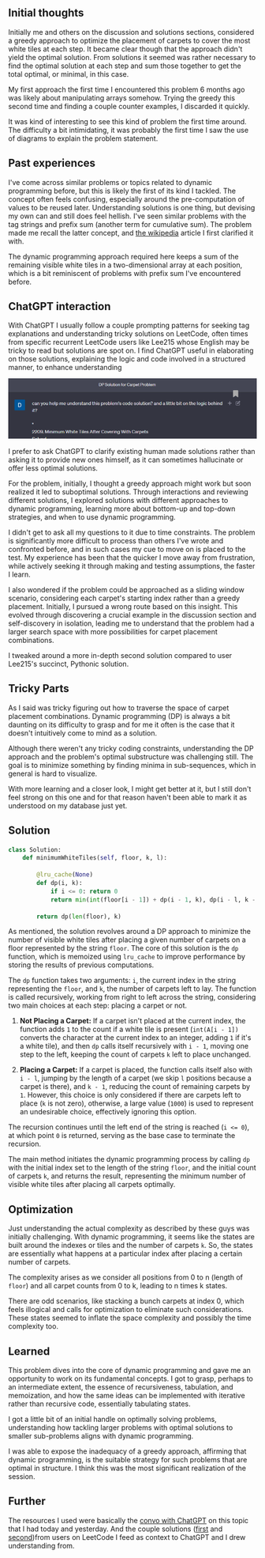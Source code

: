 
## Initial thoughts 

Initially me and others on the discussion and solutions sections, considered a greedy approach to optimize the placement of carpets to cover the most white tiles at each step. It became clear though that the approach didn't yield the optimal solution. From solutions it seemed was rather necessary to find the optimal solution at each step and sum those together to get the total optimal, or minimal, in this case.

My first approach the first time I encountered this problem 6 months ago was likely about manipulating arrays somehow. Trying the greedy this second time and finding a couple counter examples, I discarded it quickly.

It was kind of interesting to see this kind of problem the first time around. The difficulty a bit intimidating, it was probably the first time I saw the use of diagrams to explain the problem statement.

## Past experiences

I've come across similar problems or topics related to dynamic programming before, but this is likely the first of its kind I tackled. The concept often feels confusing, especially around the pre-computation of values to be reused later. Understanding solutions is one thing, but devising my own can and still does feel hellish. I've seen similar problems with the tag strings and prefix sum (another term for cumulative sum). The problem made me recall the latter concept, and [the wikipedia](https://en.wikipedia.org/wiki/Prefix_sum) article I first clarified it with.

The dynamic programming approach required here keeps a sum of the remaining visible white tiles in a two-dimensional array at each position, which is a bit reminiscent of problems with prefix sum I've encountered before.

## ChatGPT interaction

With ChatGPT I usually follow a couple prompting patterns for seeking tag explanations and understanding tricky solutions on LeetCode, often times from specific recurrent LeetCode users like Lee215 whose English may be tricky to read but solutions are spot on. I find ChatGPT useful in elaborating on those solutions, explaining the logic and code involved in a structured manner, to enhance understanding

![alt text for screen readers](/dpsolution_chatgpt_prompt.png "eeeeeeeeeepa")

I prefer to ask ChatGPT to clarify existing human made solutions rather than asking it to provide new ones himself, as it can sometimes hallucinate or offer less optimal solutions.

For the problem, initially, I thought a greedy approach might work but soon realized it led to suboptimal solutions. Through interactions and reviewing different solutions, I explored solutions with different approaches to dynamic programming, learning more about bottom-up and top-down strategies, and when to use dynamic programming.

I didn't get to ask all my questions to it due to time constraints. The problem is significantly more difficult to process than others I've wrote and confronted before, and in such cases my cue to move on is placed to the test. My experience has been that the quicker I move away from frustration, while actively seeking it through making and testing assumptions, the faster I learn.

I also wondered if the problem could be approached as a sliding window scenario, considering each carpet's starting index rather than a greedy placement. Initially, I pursued a wrong route based on this insight. This evolved through discovering a crucial example in the discussion section and self-discovery in isolation, leading me to understand that the problem had a larger search space with more possibilities for carpet placement combinations.

I tweaked around a more in-depth second solution compared to user Lee215's succinct, Pythonic solution.

## Tricky Parts

As I said was tricky figuring out how to traverse the space of carpet placement combinations. Dynamic programming (DP) is always a bit daunting on its difficulty to grasp and for me it often is the case that it doesn't intuitively come to mind as a solution.

Although there weren't any tricky coding constraints, understanding the DP approach and the problem's optimal substructure was challenging still. The goal is to minimize something by finding minima in sub-sequences, which in general is hard to visualize.

With more learning and a closer look, I might get better at it, but I still don't feel strong on this one and for that reason haven't been able to mark it as understood on my database just yet.

## Solution


```python
class Solution:
    def minimumWhiteTiles(self, floor, k, l):

        @lru_cache(None)
        def dp(i, k):
            if i <= 0: return 0
            return min(int(floor[i - 1]) + dp(i - 1, k), dp(i - l, k - 1) if k else 1000)
            
        return dp(len(floor), k) 

```

As mentioned, the solution revolves around a DP approach to minimize the number of visible white tiles after placing a given number of carpets on a floor represented by the string `floor`. The core of this solution is the `dp` function, which is memoized using `lru_cache` to improve performance by storing the results of previous computations.

The `dp` function takes two arguments: `i`, the current index in the string representing the `floor`, and `k`, the number of carpets left to lay. The function is called recursively, working from right to left across the string, considering two main choices at each step: placing a carpet or not.

1.  **Not Placing a Carpet:** If a carpet isn't placed at the current index, the function adds `1` to the count if a white tile is present (`int(A[i - 1])` converts the character at the current index to an integer, adding `1` if it's a white tile), and then `dp` calls itself recursively with `i - 1`, moving one step to the left, keeping the count of carpets `k`  left to place unchanged.

2. **Placing a Carpet:** If a carpet is placed, the function calls itself also with `i - l`, jumping by the length of a carpet (we skip `l` positions because a carpet is there), and `k - 1`, reducing the count of remaining carpets by `1`. However, this choice is only considered if there are carpets left to place (`k` is not zero), otherwise, a large value (`1000`) is used to represent an undesirable choice, effectively ignoring this option.  

The recursion continues until the left end of the string is reached (`i <= 0`), at which point `0` is returned, serving as the base case to terminate the recursion.

The main method initiates the dynamic programming process by calling `dp` with the initial index set to the length of the string `floor`, and the initial count of carpets `k`, and returns the result, representing the minimum number of visible white tiles after placing all carpets optimally.

## Optimization

Just understanding the actual complexity as described by these guys was initially challenging. With dynamic programming, it seems like the states are built around the indexes or tiles and the number of carpets `k`. So, the states are essentially what happens at a particular index after placing a certain number of carpets.

The complexity arises as we consider all positions from 0 to n (length of `floor`) and all carpet counts from 0 to k, leading to n times k states.

There are odd scenarios, like stacking a bunch carpets at index 0, which feels illogical and calls for optimization to eliminate such considerations. These states seemed to inflate the space complexity and possibly the time complexity too.

## Learned

This problem dives into the core of dynamic programming and gave me an opportunity to work on its fundamental concepts. I got to grasp, perhaps to an intermediate extent, the essence of recursiveness, tabulation, and memoization, and how the same ideas can be implemented with iterative rather than recursive code, essentially tabulating states.

I got a little bit of an initial handle on optimally solving problems, understanding how tackling larger problems with optimal solutions to smaller sub-problems aligns with dynamic programming.

I was able to expose the inadequacy of a greedy approach, affirming that dynamic programming, is the suitable strategy for such problems that are optimal in structure. I think this was the most significant realization of the session.

## Further

The resources I used were basically the [convo with ChatGPT](https://chat.openai.com/share/f2df59ac-f8e5-4a2e-85fe-2b41ab8f9615) on this topic that I had today and yesterday. And the couple solutions ([first](https://leetcode.com/problems/minimum-white-tiles-after-covering-with-carpets/solutions/1863955/java-c-python-dp-solution/) and [second](https://leetcode.com/problems/minimum-white-tiles-after-covering-with-carpets/solutions/1872882/python-readable-and-easy-understand-bottom-up-dp-solution-in-python/))from users on LeetCode I feed as context to ChatGPT and I drew understanding from.
